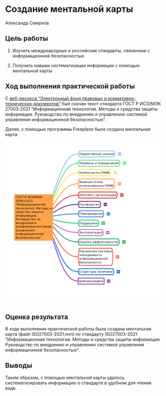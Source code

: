 # Создание ментальной карты
Александр Смирнов

## Цель работы

1.  Изучить международные и российские стандарты, связанные с
    информационной безопасностью

2.  Получить навыки систематизации информации с помощью ментальной карты

## Ход выполнения практической работы

С [веб-ресурса “Электронный фонд правовых и нормативно-технических
документов”](https://docs.cntd.ru/document/1200179612) был скачан текст
стандарта ГОСТ Р ИСО/МЭК 27003-2021 “Информационная технология. Методы и
средства защиты информации. Руководство по внедрению и управлению
системой управления информационной безопасностью”.

Далее, с помощью программы Freeplane была создана ментальная карта:

![](./images/map.png)

## Оценка результата

В ходе выполнения практической работы была создана ментальная карта
(файл ISO27003-2021.mm) по стандарту ISO27003-2021 “Информационная
технология. Методы и средства защиты информации. Руководство по
внедрению и управлению системой управления информационной
безопасностью”.

## Выводы

Таким образом, с помощью ментальной карты удалось систематизировать
информацию о стандарте в удобном для чтения виде.
